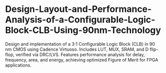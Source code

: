 # Design-Layout-and-Performance-Analysis-of-a-Configurable-Logic-Block-CLB-Using-90nm-Technology
Design and implementation of a 3:1 Configurable Logic Block (CLB) in 90 nm CMOS using Cadence Virtuoso. Includes LUT, MUX, SRAM, and D flip-flop, verified via DRC/LVS. Features performance analysis for delay, frequency, area, and energy, achieving optimized Figure of Merit for FPGA applications.
